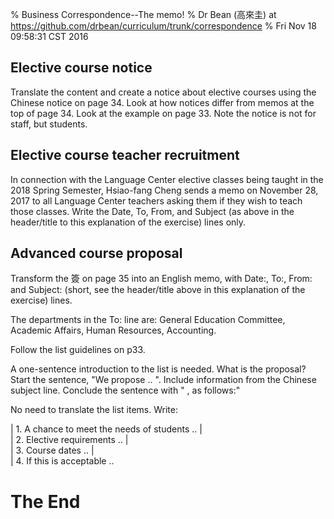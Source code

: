 % Business Correspondence--The memo!
% Dr Bean (高來圭) at https://github.com/drbean/curriculum/trunk/correspondence
% Fri Nov 18 09:58:31 CST 2016

## Elective course notice

Translate the content and create a notice about elective courses using the Chinese notice on page 34.
Look at how notices differ from memos at the top of page 34.
Look at the example on page 33. Note the notice is not for staff, but students.

## Elective course teacher recruitment

In connection with the Language Center elective classes being taught in the 2018 Spring Semester, Hsiao-fang Cheng sends a memo on November 28, 2017 to all Language Center teachers asking them if they wish to teach those classes. Write the Date, To, From, and Subject (as above in the header/title to this explanation of the exercise) lines only.

## Advanced course proposal

Transform the 簽 on page 35 into an English memo, with Date:, To:, From: and Subject: (short, see the header/title above in this explanation of the exercise) lines. 

The departments in the To: line are: General Education Committee, Academic Affairs, Human Resources, Accounting.

Follow the list guidelines on p33.

A one-sentence introduction to the list is needed. What is the proposal? Start the sentence, "We propose .. ". Include information from the Chinese subject line. Conclude the sentence with " , as follows:"

No need to translate the list items. Write:

|	1. A chance to meet the needs of students ..
|	
|	2. Elective requirements ..
|	
|	3. Course dates ..
|	
|	4. If this is acceptable ..

# The End

